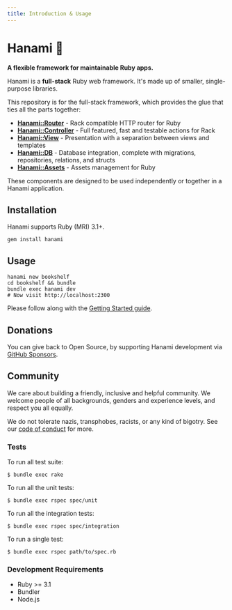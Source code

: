 ```yaml
---
title: Introduction & Usage
---
```


# Hanami :cherry_blossom:

**A flexible framework for maintainable Ruby apps.**

Hanami is a **full-stack** Ruby web framework. It's made up of smaller, single-purpose libraries.

This repository is for the full-stack framework, which provides the glue that ties all the parts together:

- [**Hanami::Router**](//doc/hanami-router) - Rack compatible HTTP router for Ruby
- [**Hanami::Controller**](//doc/hanami-controller) - Full featured, fast and testable actions for Rack
- [**Hanami::View**](//doc/hanami-view) - Presentation with a separation between views and templates
- [**Hanami::DB**](//doc/hanami-db) - Database integration, complete with migrations, repositories, relations, and structs
- [**Hanami::Assets**](//doc/hanami-assets) - Assets management for Ruby

These components are designed to be used independently or together in a Hanami application.

## Installation

Hanami supports Ruby (MRI) 3.1+.

```shell
gem install hanami
```

## Usage

```shell
hanami new bookshelf
cd bookshelf && bundle
bundle exec hanami dev
# Now visit http://localhost:2300
```

Please follow along with the [Getting Started guide](https://hanakai.org/guides/hanami/getting-started).

## Donations

You can give back to Open Source, by supporting Hanami development via [GitHub Sponsors](https://github.com/sponsors/hanami).

## Community

We care about building a friendly, inclusive and helpful community. We welcome people of all backgrounds, genders and experience levels, and respect you all equally.

We do not tolerate nazis, transphobes, racists, or any kind of bigotry. See our [code of conduct](/conduct) for more.
### Tests

To run all test suite:

```shell
$ bundle exec rake
```

To run all the unit tests:

```shell
$ bundle exec rspec spec/unit
```

To run all the integration tests:

```shell
$ bundle exec rspec spec/integration
```

To run a single test:

```shell
$ bundle exec rspec path/to/spec.rb
```

### Development Requirements

- Ruby >= 3.1
- Bundler
- Node.js
